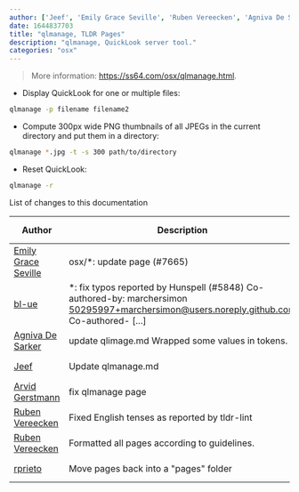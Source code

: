 ```yaml
---
author: ['Jeef', 'Emily Grace Seville', 'Ruben Vereecken', 'Agniva De Sarker', 'Arvid Gerstmann', 'rprieto', 'bl-ue']
date: 1644837703
title: "qlmanage, TLDR Pages"
description: "qlmanage, QuickLook server tool."
categories: "osx"
---
```

> More information: <https://ss64.com/osx/qlmanage.html>.

- Display QuickLook for one or multiple files:

```bash
qlmanage -p filename filename2
```

- Compute 300px wide PNG thumbnails of all JPEGs in the current directory and put them in a directory:

```bash
qlmanage *.jpg -t -s 300 path/to/directory
```

- Reset QuickLook:

```bash
qlmanage -r
```
List of changes to this documentation


Author | Description | ISO 8601 Date | GitHub link
------|-----|-----|-----
[Emily Grace Seville](mailto:emilyseville7cf@gmail.com) | osx/*: update page (#7665) | 2022-02-14T12:21:43 | [692469016e62](https://github.com/tldr-pages/tldr/commit/692469016e62d4410ec92a8f29272e447046a0d2)
[bl-ue](mailto:54780737+bl-ue@users.noreply.github.com) | *: fix typos reported by Hunspell (#5848) Co-authored-by: marchersimon <50295997+marchersimon@users.noreply.github.com> Co-authored- [...] | 2021-05-20T22:13:41 | [8ebd171d6f00](https://github.com/tldr-pages/tldr/commit/8ebd171d6f001698709fefc02b1fd5cc9f3a99c4)
[Agniva De Sarker](mailto:agnivade@yahoo.co.in) | update qlimage.md Wrapped some values in tokens. | 2017-03-01T17:56:43 | [8c89cf46136a](https://github.com/tldr-pages/tldr/commit/8c89cf46136aa6285189f7a5c6e86e50218f22ba)
[Jeef](mailto:jeeftor@users.noreply.github.com) | Update qlmanage.md | 2017-03-01T17:56:43 | [9cbf518ad350](https://github.com/tldr-pages/tldr/commit/9cbf518ad3506b7aa4a1c73bd12e7a197be9845f)
[Arvid Gerstmann](mailto:ag@arvid.io) | fix qlmanage page | 2016-04-15T17:21:10 | [88a974265f62](https://github.com/tldr-pages/tldr/commit/88a974265f62bc60f19e4483a9df2095b1827168)
[Ruben Vereecken](mailto:rubenvereecken@gmail.com) | Fixed English tenses as reported by tldr-lint | 2016-01-16T15:12:05 | [5a26958e942c](https://github.com/tldr-pages/tldr/commit/5a26958e942c16ccf9eb1a58bfe4e410b1707e64)
[Ruben Vereecken](mailto:rubenvereecken@gmail.com) | Formatted all pages according to guidelines. | 2016-01-08T09:38:59 | [066582e8eab5](https://github.com/tldr-pages/tldr/commit/066582e8eab57bce9861cc8d379e158d61f1cc95)
[rprieto](mailto:choicesmade@gmail.com) | Move pages back into a "pages" folder | 2014-03-04T13:28:29 | [f00bf64426a7](https://github.com/tldr-pages/tldr/commit/f00bf64426a792ee3aac792f9c0aec3f8b1eaa7d)

